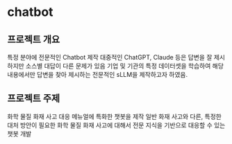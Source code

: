 # chatbot
 
## 프로젝트 개요
특정 분야에 전문적인 Chatbot 제작
대중적인 ChatGPT, Claude 등은 답변을 잘 제시하지만 소스별 대답이 다른 문제가 있음
기업 및 기관의 특정 데이터셋을 학습하여 해당 내용에서만 답변을 찾아 제시하는 전문적인 sLLM을 제작하고자 하였음.

## 프로젝트 주제
화학 물질 화재 사고 대응 메뉴얼에 특화한 챗봇을 제작
일반 화재 사고와 다른, 
특정한 대처 방안이 필요한 화학 물질 화재 사고에 대해서 전문 지식을 기반으로 대응할 수 있는 챗봇 개발

